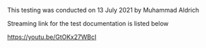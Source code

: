 This testing was conducted on 13 July 2021 by Muhammad Aldrich

Streaming link for the test documentation is listed below

https://youtu.be/GtOKx27WBcI

